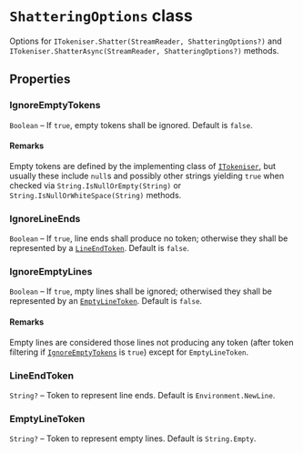 # ```ShatteringOptions``` class

Options for ```ITokeniser.Shatter(StreamReader, ShatteringOptions?)``` and ```ITokeniser.ShatterAsync(StreamReader, ShatteringOptions?)``` methods.

## Properties

### IgnoreEmptyTokens

```Boolean``` &ndash; If ```true```, empty tokens shall be ignored. Default is ```false```.

#### Remarks

Empty tokens are defined by the implementing class of [```ITokeniser```](ITokeniser.md), but usually these include ```null```s and possibly other strings yielding ```true``` when checked via ```String.IsNullOrEmpty(String)``` or ```String.IsNullOrWhiteSpace(String)``` methods.

### IgnoreLineEnds

```Boolean``` &ndash; If ```true```, line ends shall produce no token; otherwise they shall be represented by a [```LineEndToken```](#lineendtoken). Default is ```false```.

### IgnoreEmptyLines

```Boolean``` &ndash; If ```true```, mpty lines shall be ignored; otherwised they shall be represented by an [```EmptyLineToken```](#emptylinetoken). Default is ```false```.

#### Remarks

Empty lines are considered those lines not producing any token (after token filtering if [```IgnoreEmptyTokens```](#ignoreemptytokens) is ```true```) except for ```EmptyLineToken```.

### LineEndToken

```String?``` &ndash; Token to represent line ends. Default is ```Environment.NewLine```.

### EmptyLineToken

```String?``` &ndash; Token to represent empty lines. Default is ```String.Empty```.

